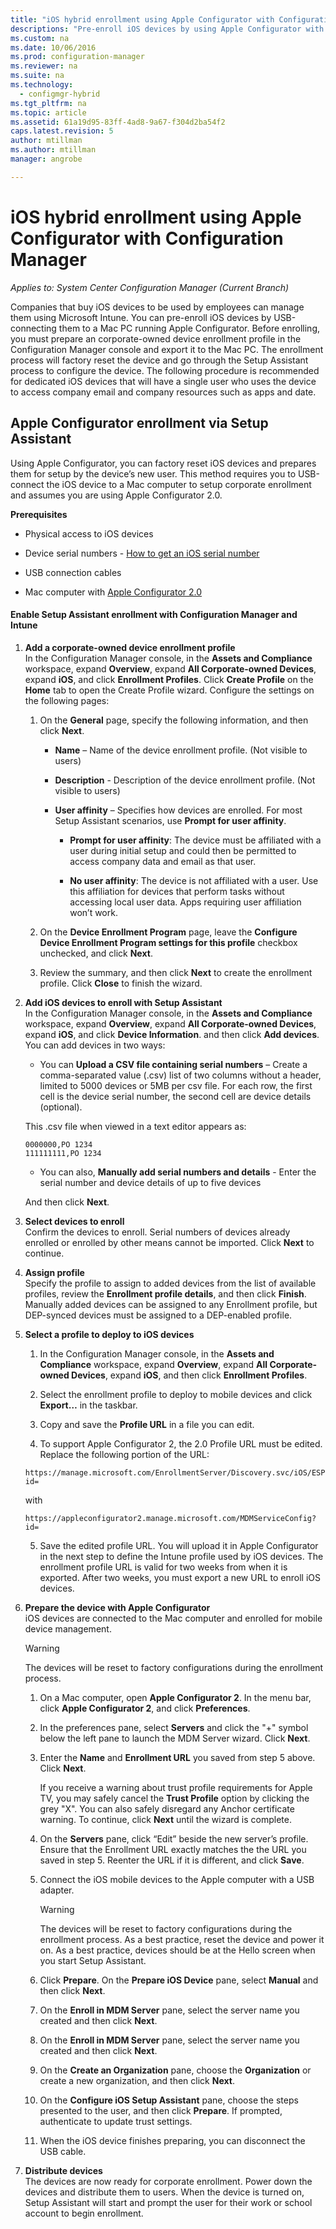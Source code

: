 ```yaml
---
title: "iOS hybrid enrollment using Apple Configurator with Configuration Manager | Microsoft Docs"
descriptions: "Pre-enroll iOS devices by using Apple Configurator with Configuration Manager."
ms.custom: na
ms.date: 10/06/2016
ms.prod: configuration-manager
ms.reviewer: na
ms.suite: na
ms.technology:
  - configmgr-hybrid
ms.tgt_pltfrm: na
ms.topic: article
ms.assetid: 61a19d95-83ff-4ad8-9a67-f304d2ba54f2
caps.latest.revision: 5
author: mtillmanms.author: mtillmanmanager: angrobe

---
```

# iOS hybrid enrollment using Apple Configurator with Configuration Manager*Applies to: System Center Configuration Manager (Current Branch)*
Companies that buy iOS devices to be used by employees can manage them using Microsoft Intune. You can pre-enroll iOS devices by USB-connecting them to a Mac PC running Apple Configurator. Before enrolling, you must prepare an corporate-owned device enrollment profile in the Configuration Manager console and export it to the Mac PC. The enrollment process will factory reset the device and go through the Setup Assistant process to configure the device. The following procedure is recommended for dedicated iOS devices that will have a single user who uses the device to access company email and company resources such as apps and date.  

##  <a name="BKMK_SAE"></a> Apple Configurator enrollment via Setup Assistant  
 Using Apple Configurator, you can factory reset iOS devices and prepares them for setup by the device’s new user.  This method requires you to USB-connect the iOS device to a Mac computer to setup corporate enrollment and assumes you are using Apple Configurator 2.0.  

 **Prerequisites**  

-   Physical access to iOS devices  

-   Device serial numbers - [How to get an iOS serial number](https://support.apple.com/en-us/HT204308)  

-   USB connection cables  

-   Mac computer with [Apple Configurator 2.0](http://go.microsoft.com/fwlink/?LinkId=518017)  

#### Enable Setup Assistant enrollment with Configuration Manager and Intune  

1.  **Add a corporate-owned device enrollment profile**   
    In the Configuration Manager console, in the **Assets and Compliance** workspace, expand **Overview**, expand **All Corporate-owned Devices**, expand **iOS**, and click **Enrollment Profiles**. Click **Create Profile** on the **Home** tab to open the Create Profile wizard. Configure the settings on the following pages:  

    1.  On the **General** page, specify the following information, and then click **Next**.  

        -   **Name** – Name of the device enrollment profile. (Not visible to users)  

        -   **Description** - Description of the device enrollment profile. (Not visible to users)  

        -   **User affinity** – Specifies how devices are enrolled. For most Setup Assistant scenarios, use **Prompt for user affinity**.  

            -   **Prompt for user affinity**: The device must be affiliated with a user during initial setup and could then be permitted to access company data and email as that user.  

            -   **No user affinity**: The device is not affiliated with a user. Use this affiliation for devices that perform tasks without accessing local user data. Apps requiring user affiliation won’t work.  

    2.  On the **Device Enrollment Program** page, leave the **Configure Device Enrollment Program settings for this profile** checkbox unchecked, and click **Next**.  

    3.  Review the summary, and then click **Next** to create the enrollment profile. Click **Close** to finish the wizard.  

2.  **Add iOS devices to enroll with Setup Assistant**   
    In the Configuration Manager console, in the **Assets and Compliance** workspace, expand **Overview**, expand **All Corporate-owned Devices**, expand **iOS**, and click **Device Information**. and then click **Add devices**. You can add devices in two ways:  

    - You can **Upload a CSV file containing serial numbers** – Create a comma-separated value (.csv) list of two columns without a header, limited to 5000 devices or 5MB per csv file. For each row, the first cell is the device serial number, the second cell are device details (optional).

    This .csv file when viewed in a text editor appears as:  

    ```  
    0000000,PO 1234  
    111111111,PO 1234  
    ```  

    - You can also, **Manually add serial numbers and details** - Enter the serial number and device details of up to five devices  

    And then click **Next**.  

3.  **Select devices to enroll**   
    Confirm the devices to enroll. Serial numbers of devices already enrolled or enrolled by other means cannot be imported. Click **Next** to continue.  

4.  **Assign profile**   
    Specify the profile to assign to added devices from the list of available profiles, review the **Enrollment profile details**, and then click **Finish**. Manually added devices can be assigned to any Enrollment profile, but DEP-synced devices must be assigned to a DEP-enabled profile.  

5.  **Select a profile to deploy to iOS devices**   

    1.  In the Configuration Manager console, in the **Assets and Compliance** workspace, expand **Overview**, expand **All Corporate-owned Devices**, expand **iOS**, and then click **Enrollment Profiles**.

    2.  Select the enrollment profile to deploy to mobile devices and click **Export…** in the taskbar.

    3.  Copy and save the **Profile URL** in a file you can edit.   

    4.  To support Apple Configurator 2, the 2.0 Profile URL must be edited. Replace the following portion of the URL:  

      ```  
      https://manage.microsoft.com/EnrollmentServer/Discovery.svc/iOS/ESProxy?id=  

      ```  

       with  

      ```  
      https://appleconfigurator2.manage.microsoft.com/MDMServiceConfig?id=  

      ```

    5.  Save the edited profile URL. You will upload it in Apple Configurator in the next step to define the Intune profile used by iOS devices.  The enrollment profile URL is valid for two weeks from when it is exported. After two weeks, you must export a new URL to enroll iOS devices.

6.  **Prepare the device with Apple Configurator**   
    iOS devices are connected to the Mac computer and enrolled for mobile device management.  

    > [!WARNING]  
    >  The devices will be reset to factory configurations during the enrollment process.  

    1.  On a Mac computer, open **Apple Configurator 2**.  In the menu bar, click **Apple Configurator 2**, and click **Preferences**.  

    2.  In the preferences pane, select **Servers** and click the "+" symbol below the left pane to launch the MDM Server wizard. Click **Next**.  

    3.  Enter the **Name** and **Enrollment URL** you saved from step 5 above. Click **Next**.  

         If you receive a warning about trust profile requirements for Apple TV, you may safely cancel the **Trust Profile** option by clicking the grey "X". You can also safely disregard any Anchor certificate warning. To continue, click **Next** until the wizard is complete.  

    4.  On the **Servers** pane, click “Edit” beside the new server’s profile. Ensure that the Enrollment URL exactly matches the the URL you saved in step 5. Reenter the URL if it is different, and click **Save**.  

    5.  Connect the iOS mobile devices to the Apple computer with a USB adapter.  

        > [!WARNING]  
        >  The devices will be reset to factory configurations during the enrollment process. As a best practice, reset the device and power it on. As a best practice, devices should be at the Hello screen when you start Setup Assistant.  

    6.  Click **Prepare**. On the **Prepare iOS Device** pane, select **Manual** and then click **Next**.  

    7.  On the **Enroll in MDM Server** pane, select the server name you created and then click **Next**.  

    8.  On the **Enroll in MDM Server** pane, select the server name you created and then click **Next**.  

    9. On the **Create an Organization** pane, choose the **Organization** or create a new organization, and then click **Next**.  

    10. On the **Configure iOS Setup Assistant** pane, choose the steps presented to the user, and then click **Prepare**. If prompted, authenticate to update trust settings.  

    11. When the iOS device finishes preparing, you can disconnect the USB cable.  

7.  **Distribute devices**   
    The devices are now ready for corporate enrollment. Power down the devices and distribute them to users. When the device is turned on, Setup Assistant will start and prompt the user for their work or school account to begin enrollment.
